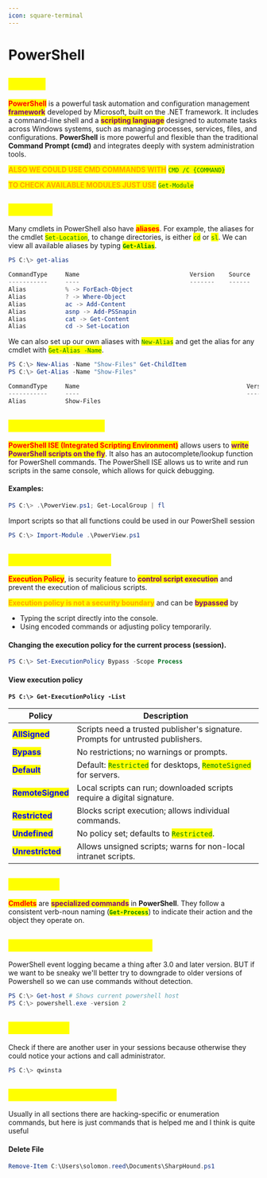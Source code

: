 ```yaml
---
icon: square-terminal
---
```


# PowerShell

## <mark style="color:yellow;">ABOUT</mark>

<mark style="color:red;">**PowerShell**</mark> is a powerful task automation and configuration management <mark style="color:purple;">**framework**</mark> developed by Microsoft, built on the .NET framework. It includes a command-line shell and a <mark style="color:purple;">**scripting language**</mark> designed to automate tasks across Windows systems, such as managing processes, services, files, and configurations. **PowerShell** is more powerful and flexible than the traditional **Command Prompt (cmd)** and integrates deeply with system administration tools.

<mark style="color:orange;">**ALSO WE COULD USE CMD COMMANDS WITH**</mark> <mark style="color:green;">`CMD /C {COMMAND}`</mark>

<mark style="color:orange;">**TO CHECK AVAILABLE MODULES JUST USE**</mark> <mark style="color:green;">`Get-Module`</mark>

## <mark style="color:yellow;">ALIASES</mark>

Many cmdlets in PowerShell also have <mark style="color:red;">**aliases**</mark>. For example, the aliases for the cmdlet <mark style="color:green;">`Set-Location`</mark>, to change directories, is either <mark style="color:green;">`cd`</mark> or <mark style="color:green;">`sl`</mark>. We can view all available aliases by typing <mark style="color:green;">**`Get-Alias`**</mark>.

```powershell
PS C:\> get-alias

CommandType     Name                               Version    Source
-----------     ----                               -------    ------
Alias           % -> ForEach-Object
Alias           ? -> Where-Object
Alias           ac -> Add-Content
Alias           asnp -> Add-PSSnapin
Alias           cat -> Get-Content
Alias           cd -> Set-Location
```

We can also set up our own aliases with <mark style="color:green;">`New-Alias`</mark> and get the alias for any cmdlet with <mark style="color:green;">`Get-Alias -Name`</mark>.

```powershell
PS C:\> New-Alias -Name "Show-Files" Get-ChildItem
PS C:\> Get-Alias -Name "Show-Files"

CommandType     Name                                               Version    Source
-----------     ----                                               -------    ------
Alias           Show-Files
```

## <mark style="color:yellow;">RUNNING SCRIPTS</mark>

<mark style="color:red;">**PowerShell ISE (Integrated Scripting Environment)**</mark> allows users to <mark style="color:purple;">**write PowerShell scripts on the fly**</mark>. It also has an autocomplete/lookup function for PowerShell commands. The PowerShell ISE allows us to write and run scripts in the same console, which allows for quick debugging.

#### Examples:

```powershell
PS C:\> .\PowerView.ps1; Get-LocalGroup | fl
```

Import scripts so that all functions could be used in our PowerShell session

```powershell
PS C:\> Import-Module .\PowerView.ps1
```

## <mark style="color:yellow;">EXECUTION POLICY</mark>

<mark style="color:red;">**Execution Policy**</mark>, is security feature to <mark style="color:purple;">**control script execution**</mark> and prevent the execution of malicious scripts.&#x20;

<mark style="color:orange;">**Execution policy is not a security boundary**</mark> and can be <mark style="color:purple;">**bypassed**</mark> by&#x20;

* Typing the script directly into the console.
* Using encoded commands or adjusting policy temporarily.

#### Changing the execution policy for the current process (session).

```powershell
PS C:\> Set-ExecutionPolicy Bypass -Scope Process
```

#### View execution policy

<pre class="language-powershell"><code class="lang-powershell"><strong>PS C:\> Get-ExecutionPolicy -List
</strong></code></pre>

| Policy                                            | Description                                                                                                                         |
| ------------------------------------------------- | ----------------------------------------------------------------------------------------------------------------------------------- |
| <mark style="color:blue;">**AllSigned**</mark>    | Scripts need a trusted publisher's signature. Prompts for untrusted publishers.                                                     |
| <mark style="color:blue;">**Bypass**</mark>       | No restrictions; no warnings or prompts.                                                                                            |
| <mark style="color:blue;">**Default**</mark>      | Default: <mark style="color:green;">`Restricted`</mark> for desktops, <mark style="color:green;">`RemoteSigned`</mark> for servers. |
| <mark style="color:blue;">**RemoteSigned**</mark> | Local scripts can run; downloaded scripts require a digital signature.                                                              |
| <mark style="color:blue;">**Restricted**</mark>   | Blocks script execution; allows individual commands.                                                                                |
| <mark style="color:blue;">**Undefined**</mark>    | No policy set; defaults to <mark style="color:green;">`Restricted`</mark>.                                                          |
| <mark style="color:blue;">**Unrestricted**</mark> | Allows unsigned scripts; warns for non-local intranet scripts.                                                                      |

## <mark style="color:yellow;">CMDLETS</mark>

<mark style="color:red;">**Cmdlets**</mark> are <mark style="color:purple;">**specialized commands**</mark> in **PowerShell**. They follow a consistent verb-noun naming (<mark style="color:green;">**`Get-Process`**</mark>) to indicate their action and the object they operate on.

## <mark style="color:yellow;">DOWNGRADE POWERSHELL</mark>

PowerShell event logging became a thing after 3.0 and later version. BUT if we want to be sneaky we'll better try to downgrade to older versions of Powershell so we can use commands without detection.

```powershell
PS C:\> Get-host # Shows current powershell host
PS C:\> powershell.exe -version 2
```

## <mark style="color:yellow;">AM I ALONE</mark>

Check if there are another user in your sessions because otherwise they could notice your actions and call administrator.

```powershell
PS C:\> qwinsta
```

## <mark style="color:yellow;">USEFUL COMMANDS</mark>

Usually in all sections there are hacking-specific or enumeration commands, but here is just commands that is helped me and I think is quite useful

#### Delete File

```powershell
Remove-Item C:\Users\solomon.reed\Documents\SharpHound.ps1
```

